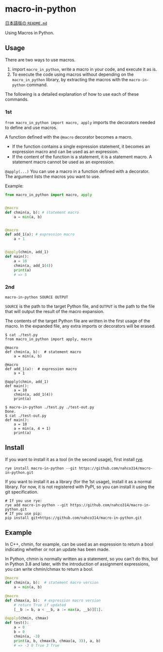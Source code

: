 # macro-in-python

[日本語版の `README.md`](https://github.com/nahco314/macro-in-python/blob/master/README.ja.md)

Using Macros in Python.

## Usage

There are two ways to use macros.
1. import `macro_in_python`, write a macro in your code, and execute it as is.
2. To execute the code using macros without depending on the `macro_in_python` library, by extracting the macros with the `macro-in-python` command.

The following is a detailed explanation of how to use each of these commands.

### 1st
`from macro_in_python import macro, apply` imports the decorators needed to define and use macros.

A function defined with the `@macro` decorator becomes a macro.
- If the function contains a single expression statement, it becomes an expression macro and can be used as an expression.
- If the content of the function is a statement, it is a statement macro. A statement macro cannot be used as an expression.

`@apply(...)` You can use a macro in a function defined with a decorator. The argument lists the macros you want to use.

Example:
```python
from macro_in_python import macro, apply


@macro
def chmin(a, b): # statement macro
    a = min(a, b)


@macro
def add_1(a): # expression macro
    a + 1


@apply(chmin, add_1)
def main():
    a = 10
    chmin(a, add_1(4))
    print(a)
    # => 5
```

### 2nd

```
macro-in-python SOURCE OUTPUT
```
`SOURCE` is the path to the target Python file, and `OUTPUT` is the path to the file that will output the result of the macro expansion.

The contents of the target Python file are written in the first usage of the macro. In the expanded file, any extra imports or decorators will be erased.

````
$ cat ./test.py
from macro_in_python import apply, macro

@macro
def chmin(a, b):  # statement macro
    a = min(a, b)

@macro
def add_1(a):  # expression macro
    a + 1

@apply(chmin, add_1)
def main():
    a = 10
    chmin(a, add_1(4))
    print(a)

$ macro-in-python ./test.py ./test-out.py
Done.
$ cat ./test-out.py
def main():
    a = 10
    a = min(a, 4 + 1)
    print(a)
````

## Install
If you want to install it as a tool (in the second usage), first install [rye](https://rye-up.com/guide/installation/).
```commandline
rye install macro-in-python --git https://github.com/nahco314/macro-in-python.git
````

If you want to install it as a library (for the 1st usage), install it as a normal library. For now, it is not registered with PyPI, so you can install it using the git specification.
```
# If you use rye:
rye add macro-in-python --git https://github.com/nahco314/macro-in-python.git
# If you use pip:
pip install git+https://github.com/nahco314/macro-in-python.git
```

## Example
In C++, chmin, for example, can be used as an expression to return a bool indicating whether or not an update has been made.

In Python, chmin is normally written as a statement, so you can't do this, but in Python 3.8 and later, with the introduction of assignment expressions, you can write chmin/chmax to return a bool.

```python
@macro
def chmin(a, b):  # statement macro version
    a = min(a, b)

@macro
def chmax(a, b):  # expression macro version
    # return True if updated
    [__b := b, a < __b, a := max(a, __b)][1].

@apply(chmin, chmax)
def test():
    a = 0
    b = 0
    chmin(a, -3)
    print(a, b, chmax(b, chmax(a, 3)), a, b)
    # => -3 0 True 3 True
```
